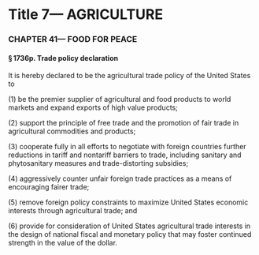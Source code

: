 
# Title 7— AGRICULTURE
### CHAPTER 41— FOOD FOR PEACE
#### § 1736p. Trade policy declaration

It is hereby declared to be the agricultural trade policy of the United States to

(1) be the premier supplier of agricultural and food products to world markets and expand exports of high value products;

(2) support the principle of free trade and the promotion of fair trade in agricultural commodities and products;

(3) cooperate fully in all efforts to negotiate with foreign countries further reductions in tariff and nontariff barriers to trade, including sanitary and phytosanitary measures and trade-distorting subsidies;

(4) aggressively counter unfair foreign trade practices as a means of encouraging fairer trade;

(5) remove foreign policy constraints to maximize United States economic interests through agricultural trade; and

(6) provide for consideration of United States agricultural trade interests in the design of national fiscal and monetary policy that may foster continued strength in the value of the dollar.
